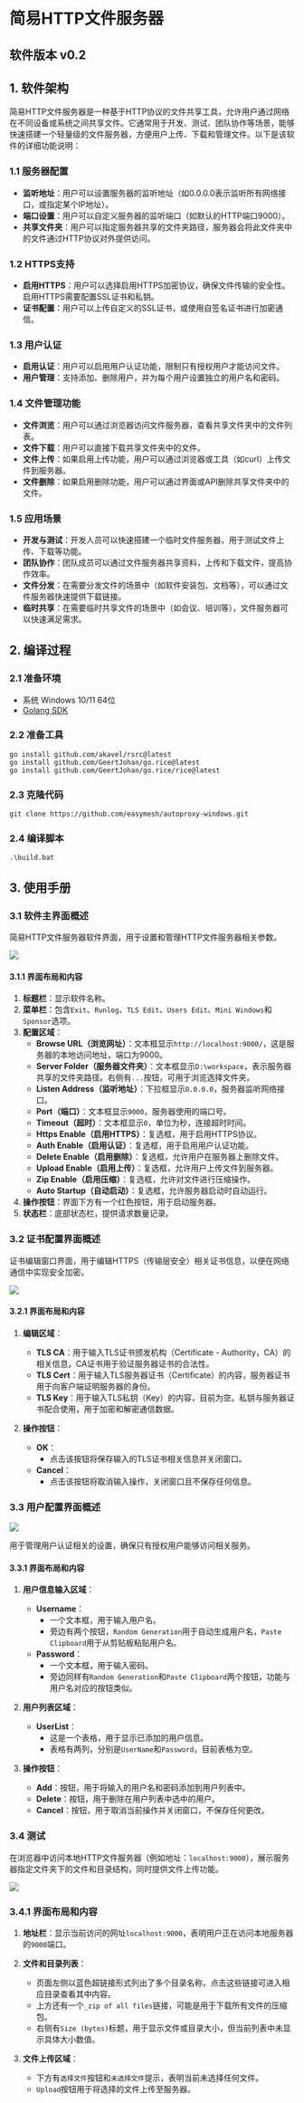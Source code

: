 # 简易HTTP文件服务器

## 软件版本 v0.2

## 1. 软件架构

简易HTTP文件服务器是一种基于HTTP协议的文件共享工具，允许用户通过网络在不同设备或系统之间共享文件。它通常用于开发、测试、团队协作等场景，能够快速搭建一个轻量级的文件服务器，方便用户上传、下载和管理文件。以下是该软件的详细功能说明：

### 1.1 服务器配置

- **监听地址**：用户可以设置服务器的监听地址（如0.0.0.0表示监听所有网络接口，或指定某个IP地址）。
- **端口设置**：用户可以自定义服务器的监听端口（如默认的HTTP端口9000）。
- **共享文件夹**：用户可以指定服务器共享的文件夹路径，服务器会将此文件夹中的文件通过HTTP协议对外提供访问。

### 1.2 HTTPS支持

- **启用HTTPS**：用户可以选择启用HTTPS加密协议，确保文件传输的安全性。启用HTTPS需要配置SSL证书和私钥。
- **证书配置**：用户可以上传自定义的SSL证书，或使用自签名证书进行加密通信。

### 1.3 用户认证

- **启用认证**：用户可以启用用户认证功能，限制只有授权用户才能访问文件。
- **用户管理**：支持添加、删除用户，并为每个用户设置独立的用户名和密码。

### 1.4 文件管理功能

- **文件浏览**：用户可以通过浏览器访问文件服务器，查看共享文件夹中的文件列表。
- **文件下载**：用户可以直接下载共享文件夹中的文件。
- **文件上传**：如果启用上传功能，用户可以通过浏览器或工具（如curl）上传文件到服务器。
- **文件删除**：如果启用删除功能，用户可以通过界面或API删除共享文件夹中的文件。

### 1.5 应用场景

- **开发与测试**：开发人员可以快速搭建一个临时文件服务器，用于测试文件上传、下载等功能。
- **团队协作**：团队成员可以通过文件服务器共享资料，上传和下载文件，提高协作效率。
- **文件分发**：在需要分发文件的场景中（如软件安装包、文档等），可以通过文件服务器快速提供下载链接。
- **临时共享**：在需要临时共享文件的场景中（如会议、培训等），文件服务器可以快速满足需求。

## 2. 编译过程

### 2.1 准备环境

- 系统 Windows 10/11 64位
- [Golang SDK](https://studygolang.com/dl/golang/go1.23.3.windows-amd64.msi)

### 2.2 准备工具

```
go install github.com/akavel/rsrc@latest
go install github.com/GeertJohan/go.rice@latest
go install github.com/GeertJohan/go.rice/rice@latest
```

### 2.3 克隆代码

```
git clone https://github.com/easymesh/autoproxy-windows.git
```

### 2.4 编译脚本

```
.\build.bat
```

## 3. 使用手册

### 3.1 软件主界面概述

简易HTTP文件服务器软件界面，用于设置和管理HTTP文件服务器相关参数。

![](./doc/main.png)

#### 3.1.1 界面布局和内容

1. **标题栏**：显示软件名称。
2. **菜单栏**：包含`Exit`、`Runlog`、`TLS Edit`、`Users Edit`、`Mini Windows`和`Sponsor`选项。
3. **配置区域**：
    - **Browse URL（浏览网址）**：文本框显示`http://localhost:9000/`，这是服务器的本地访问地址，端口为9000。
    - **Server Folder（服务器文件夹）**：文本框显示`D:\workspace`，表示服务器共享的文件夹路径。右侧有`...`按钮，可用于浏览选择文件夹。
    - **Listen Address（监听地址）**：下拉框显示`0.0.0.0`，服务器监听网络接口。
    - **Port（端口）**：文本框显示`9000`，服务器使用的端口号。
    - **Timeout（超时）**：文本框显示`0`，单位为秒，连接超时时间。
    - **Https Enable（启用HTTPS）**：复选框，用于启用HTTPS协议。
    - **Auth Enable（启用认证）**：复选框，用于启用用户认证功能。
    - **Delete Enable（启用删除）**：复选框，允许用户在服务器上删除文件。
    - **Upload Enable（启用上传）**：复选框，允许用户上传文件到服务器。
    - **Zip Enable（启用压缩）**：复选框，允许对文件进行压缩操作。
    - **Auto Startup（自动启动）**：复选框，允许服务器启动时自动运行。
4. **操作按钮**：界面下方有一个红色按钮，用于启动服务器。
5. **状态栏**：底部状态栏，提供请求数量记录。

### 3.2 证书配置界面概述

证书编辑窗口界面，用于编辑HTTPS（传输层安全）相关证书信息，以便在网络通信中实现安全加密。

![](./doc/tls.png)

#### 3.2.1 界面布局和内容

1. **编辑区域**：
   - **TLS CA**：用于输入TLS证书颁发机构（Certificate - Authority，CA）的相关信息，CA证书用于验证服务器证书的合法性。
   - **TLS Cert**：用于输入TLS服务器证书（Certificate）的内容，服务器证书用于向客户端证明服务器的身份。
   - **TLS Key**：用于输入TLS私钥（Key）的内容，目前为空。私钥与服务器证书配合使用，用于加密和解密通信数据。

2. **操作按钮**：
   - **OK**：
     - 点击该按钮将保存输入的TLS证书相关信息并关闭窗口。
   - **Cancel**：
     - 点击该按钮将取消输入操作，关闭窗口且不保存任何信息。

### 3.3 用户配置界面概述

![](./doc/user.png)

用于管理用户认证相关的设置，确保只有授权用户能够访问相关服务。

#### 3.3.1 界面布局和内容

1. **用户信息输入区域**：
    - **Username**：
        - 一个文本框，用于输入用户名。
        - 旁边有两个按钮，`Random Generation`用于自动生成用户名，`Paste Clipboard`用于从剪贴板粘贴用户名。
    - **Password**：
        - 一个文本框，用于输入密码。
        - 旁边同样有`Random Generation`和`Paste Clipboard`两个按钮，功能与用户名对应的按钮类似。

2. **用户列表区域**：
    - **UserList**：
        - 这是一个表格，用于显示已添加的用户信息。
        - 表格有两列，分别是`UserName`和`Password`，目前表格为空。

3. **操作按钮**：
    - **Add**：按钮，用于将输入的用户名和密码添加到用户列表中。
    - **Delete**：按钮，用于删除在用户列表中选中的用户。
    - **Cancel**：按钮，用于取消当前操作并关闭窗口，不保存任何更改。

### 3.4 测试

在浏览器中访问本地HTTP文件服务器（例如地址：`localhost:9000`），展示服务器指定文件夹下的文件和目录结构，同时提供文件上传功能。

![](./doc/test.png)

### 3.4.1 界面布局和内容

1. **地址栏**：显示当前访问的网址`localhost:9000`，表明用户正在访问本地服务器的`9000`端口。

2. **文件和目录列表**：
    - 页面左侧以蓝色超链接形式列出了多个目录名称，点击这些链接可进入相应目录查看其中内容。
    - 上方还有一个`_zip of all files`链接，可能是用于下载所有文件的压缩包。
    - 右侧有`Size (bytes)`标题，用于显示文件或目录大小，但当前列表中未显示具体大小数值。

3. **文件上传区域**：
    - 下方有`选择文件`按钮和`未选择文件`提示，表明当前未选择任何文件。
    - `Upload`按钮用于将选择的文件上传至服务器。
